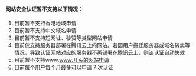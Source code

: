 #### 网站安全认证暂不支持以下情况：
1. 目前暂不支持香港地域申请
2. 目前暂不支持中文域名申请
3. 目前暂不支持短网址、秒赞等类型网站申请
4. 目前仅支持服务器部署在腾讯云上的网站。若因用户搬迁服务器或域名转卖等情况，导致认证网站对应的服务器不再部署在腾讯云上，则该认证自动失效
5. 目前暂不支持www.www.开头的网站申请
6. 目前每个用户每个月最多可以申请 7 次认证
